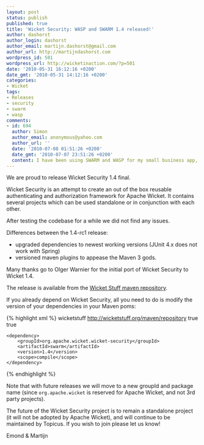 ```yaml
---
layout: post
status: publish
published: true
title: 'Wicket Security: WASP and SWARM 1.4 released!'
author: dashorst
author_login: dashorst
author_email: martijn.dashorst@gmail.com
author_url: http://martijndashorst.com
wordpress_id: 501
wordpress_url: http://wicketinaction.com/?p=501
date: '2010-05-31 16:12:16 +0200'
date_gmt: '2010-05-31 14:12:16 +0200'
categories:
- Wicket
tags:
- Releases
- security
- swarm
- wasp
comments:
- id: 694
  author: Simon
  author_email: anonymous@yahoo.com
  author_url: ''
  date: '2010-07-08 01:51:26 +0200'
  date_gmt: '2010-07-07 23:51:26 +0200'
  content: I have been using SWARM and WASP for my small business app, very good.
---
```

<p>We are proud to release Wicket Security 1.4 final.</p>
<p>Wicket Security is an attempt to create an out of the box reusable authenticating and authorization framework for Apache Wicket. It contains several projects which can be used standalone or in conjunction with each other.</p>
<p>After testing the codebase for a while we did not find any issues. </p>
<p>Differences between the 1.4-rc1 release: </p>
<ul>
<li>upgraded dependencies to newest working versions (JUnit 4.x does not work with Spring)</li>
<li>versioned maven plugins to appease the Maven 3 gods.</li>
</ul>
<p>Many thanks go to Olger Warnier for the initial port of Wicket Security to Wicket 1.4.</p>
<p>The release is available from the <a href="http://wicketstuff.org/maven/repository/org/apache/wicket/wicket-security">Wicket Stuff maven repository</a>.</p>
<p>If you already depend on Wicket Security, all you need to do is modify the version of your dependencies in your Maven poms:</p>

{% highlight xml %}
	<repository>
		<id>wicketstuff</id>
		<url>http://wicketstuff.org/maven/repository</url>
		<snapshots>
			<enabled>true</enabled>
		</snapshots>
		<releases>
			<enabled>true</enabled>
		</releases>
	</repository>

	<dependency>
		<groupId>org.apache.wicket.wicket-security</groupId>
		<artifactId>swarm</artifactId>
		<version>1.4</version>
		<scope>compile</scope>
	</dependency>
{% endhighlight %}

<p>Note that with future releases we will move to a new groupId and package name (since <code>org.apache.wicket</code> is reserved for Apache Wicket, and not 3rd party projects).</p>
<p>The future of the Wicket Security project is to remain a standalone project (it will not be adopted by Apache Wicket), and will continue to be maintained by Topicus. If you wish to join please let us know!</p>
<p>Emond &amp; Martijn</p>
